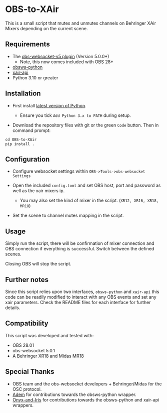 # OBS-to-XAir

This is a small script that mutes and unmutes channels on Behringer XAir Mixers depending on the current scene.

## Requirements

-   The [obs-websocket-v5 plugin](https://github.com/obsproject/obs-websocket/releases) (Version 5.0.0+)
    -   Note, this now comes included with OBS 28+
-   [obsws-python](https://github.com/aatikturk/obsws-python)
-   [xair-api](https://github.com/onyx-and-iris/xair-api-python)
-   Python 3.10 or greater

## Installation

-   First install [latest version of Python](https://www.python.org/downloads/).

    -   Ensure you tick `Add Python 3.x to PATH` during setup.

-   Download the repository files with git or the green `Code` button. Then in command prompt:

```
cd OBS-to-XAir
pip install .
```

## Configuration

-   Configure websocket settings within `OBS->Tools->obs-websocket Settings`

-   Open the included `config.toml` and set OBS host, port and password as well as the xair mixers ip.

    -   You may also set the kind of mixer in the script. (`XR12, XR16, XR18, MR18`)

-   Set the scene to channel mutes mapping in the script.

## Usage

Simply run the script, there will be confirmation of mixer connection and OBS connection if everything is successful. Switch between the defined scenes.

Closing OBS will stop the script.

## Further notes

Since this script relies upon two interfaces, `obsws-python` and `xair-api` this code can be readily modified to interact with any OBS events and set any xair parameters. Check the README files for each interface for further details.

## Compatibility

This script was developed and tested with:

-   OBS 28.01
-   obs-websocket 5.0.1
-   A Behringer XR18 and Midas MR18

## Special Thanks

-   OBS team and the obs-websocket developers + Behringer/Midas for the OSC protocol.
-   [Adem](https://github.com/aatikturk) for contributions towards the obsws-python wrapper.
-   [Onyx-and-Iris](https://github.com/onyx-and-iris) for contributions towards the obsws-python and xair-api wrappers.
